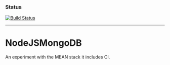 ### Status
[![Build Status](https://travis-ci.org/fredyrincon/NodeJSMongoDB.png)](https://travis-ci.org/fredyrincon/NodeJSMongoDB)

---


# NodeJSMongoDB
An experiment with the MEAN stack it includes CI.
